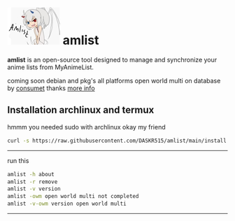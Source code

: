 # ![MyAnimeList Logo](https://raw.githubusercontent.com/DASKR515/amlist/main/logo.jpg) amlist

**amlist** is an open-source tool designed to manage and synchronize your anime lists from MyAnimeList.

coming soon debian and pkg's all platforms 
open world multi on database by [consumet](https://github.com/consumet) thanks  [more info ](https://github.com/DASKR515/amlist/tree/main/More-data)

## Installation archlinux and termux
hmmm you needed sudo with archlinux okay my friend 

```bash
curl -s https://raw.githubusercontent.com/DASKR515/amlist/main/install.sh | bash
```

---

run this 
```bash
amlist -h about
amlist -r remove
amlist -v version
amlist -owm open world multi not completed
amlist -v-owm version open world multi 
```


---


